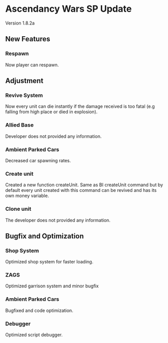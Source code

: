 # Ascendancy Wars SP Update
Version 1.8.2a

## New Features
### Respawn
Now player can respawn.

## Adjustment
### Revive System
Now every unit can die instantly if the damage received is too fatal (e.g falling from high place or died in explosion).

### Allied Base
Developer does not provided any information.

### Ambient Parked Cars
Decreased car spawning rates.

### Create unit
Created a new function createUnit. Same as BI createUnit command but by default every unit created with this command can be revived and has its own money variable.

### Clone unit
The developer does not provided any information.

## Bugfix and Optimization
### Shop System
Optimized shop system for faster loading.

### ZAGS
Optimized garrison system and minor bugfix

### Ambient Parked Cars
Bugfixed and code optimization.

### Debugger
Optimized script debugger.